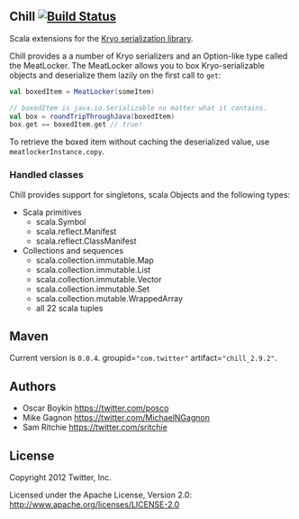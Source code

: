 ## Chill [![Build Status](https://secure.travis-ci.org/twitter/chill.png)](http://travis-ci.org/twitter/chill)

Scala extensions for the [Kryo serialization library](http://code.google.com/p/kryo/).

Chill provides a a number of Kryo serializers and an Option-like type called the MeatLocker. The MeatLocker allows you to box Kryo-serializable objects and deserialize them lazily on the first call to `get`:

```scala
val boxedItem = MeatLocker(someItem)

// boxedItem is java.io.Serializable no matter what it contains.
val box = roundTripThroughJava(boxedItem)
box.get == boxedItem.get // true!
```

To retrieve the boxed item without caching the deserialized value, use `meatlockerInstance.copy`.

### Handled classes

Chill provides support for singletons, scala Objects and the following types:

* Scala primitives
  * scala.Symbol
  * scala.reflect.Manifest
  * scala.reflect.ClassManifest
* Collections and sequences
  * scala.collection.immutable.Map
  * scala.collection.immutable.List
  * scala.collection.immutable.Vector
  * scala.collection.immutable.Set
  * scala.collection.mutable.WrappedArray
  * all 22 scala tuples

## Maven

Current version is `0.0.4`. groupid=`"com.twitter"` artifact=`"chill_2.9.2"`.

## Authors

* Oscar Boykin <https://twitter.com/posco>
* Mike Gagnon <https://twitter.com/MichaelNGagnon>
* Sam Ritchie <https://twitter.com/sritchie>

## License

Copyright 2012 Twitter, Inc.

Licensed under the Apache License, Version 2.0: http://www.apache.org/licenses/LICENSE-2.0
